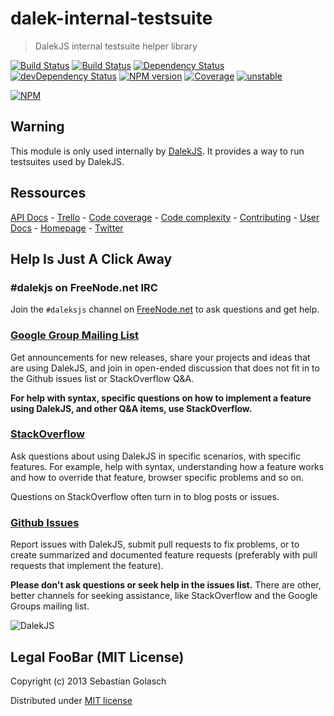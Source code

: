 dalek-internal-testsuite
========================

> DalekJS internal testsuite helper library

[![Build Status](https://travis-ci.org/dalekjs/dalek-internal-testsuite.png)](https://travis-ci.org/dalekjs/dalek-internal-testsuite)
[![Build Status](https://drone.io/github.com/dalekjs/dalek-internal-testsuite/status.png)](https://drone.io/github.com/dalekjs/dalek-internal-testsuite/latest)
[![Dependency Status](https://david-dm.org/dalekjs/dalek-internal-testsuite.png)](https://david-dm.org/dalekjs/dalek-internal-testsuite)
[![devDependency Status](https://david-dm.org/dalekjs/dalek-internal-testsuite/dev-status.png)](https://david-dm.org/dalekjs/dalek-internal-testsuite#info=devDependencies)
[![NPM version](https://badge.fury.io/js/dalek-internal-testsuite.png)](http://badge.fury.io/js/dalek-internal-testsuite)
[![Coverage](http://dalekjs.com/package/dalek-internal-testsuite/master/coverage/coverage.png)](http://dalekjs.com/package/dalek-internal-testsuite/master/coverage/index.html)
[![unstable](https://rawgithub.com/hughsk/stability-badges/master/dist/unstable.svg)](http://github.com/hughsk/stability-badges)

[![NPM](https://nodei.co/npm/dalek-internal-testsuite.png)](https://nodei.co/npm/dalek-internal-testsuite/)

## Warning

This module is only used internally by [DalekJS](//github.com/dalekjs/dalek).
It provides a way to run testsuites used by DalekJS.

## Ressources

[API Docs](http://dalekjs.com/package/dalek-internal-testsuite/master/api/index.html) -
[Trello](https://trello.com/b/hxXUdFss/dalek-internal-testsuite) -
[Code coverage](http://dalekjs.com/package/dalek-internal-testsuite/master/coverage/index.html) -
[Code complexity](http://dalekjs.com/package/dalek-internal-testsuite/master/complexity/index.html) -
[Contributing](https://github.com/dalekjs/dalek-internal-testsuite/blob/master/CONTRIBUTING.md) -
[User Docs](http://dalekjs.com/docs/master/testsuite.html) -
[Homepage](http://dalekjs.com) -
[Twitter](http://twitter.com/dalekjs)

## Help Is Just A Click Away

### #dalekjs on FreeNode.net IRC

Join the `#daleksjs` channel on [FreeNode.net](http://freenode.net) to ask questions and get help.

### [Google Group Mailing List](https://groups.google.com/forum/#!forum/dalekjs)

Get announcements for new releases, share your projects and ideas that are
using DalekJS, and join in open-ended discussion that does not fit in
to the Github issues list or StackOverflow Q&A.

**For help with syntax, specific questions on how to implement a feature
using DalekJS, and other Q&A items, use StackOverflow.**

### [StackOverflow](http://stackoverflow.com/questions/tagged/dalekjs)

Ask questions about using DalekJS in specific scenarios, with
specific features. For example, help with syntax, understanding how a feature works and
how to override that feature, browser specific problems and so on.

Questions on StackOverflow often turn in to blog posts or issues.

### [Github Issues](//github.com/dalekjs/dalek-internal-testsuite/issues)

Report issues with DalekJS, submit pull requests to fix problems, or to
create summarized and documented feature requests (preferably with pull
requests that implement the feature).

**Please don't ask questions or seek help in the issues list.** There are
other, better channels for seeking assistance, like StackOverflow and the
Google Groups mailing list.

![DalekJS](https://raw.github.com/dalekjs/dalekjs.com/master/img/logo.jpg)

## Legal FooBar (MIT License)

Copyright (c) 2013 Sebastian Golasch

Distributed under [MIT license](https://github.com/dalekjs/dalek-internal-testsuite/blob/master/LICENSE-MIT)


